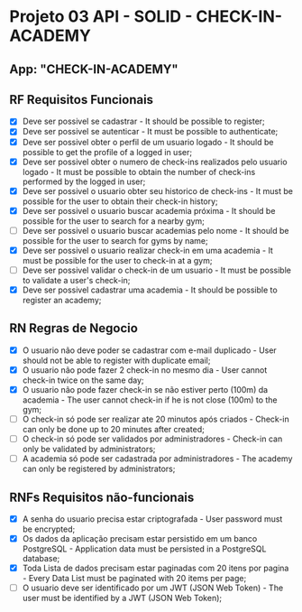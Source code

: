 # Projeto 03 API - SOLID - CHECK-IN-ACADEMY

## App: "CHECK-IN-ACADEMY"

## RF Requisitos Funcionais

- [x] Deve ser possivel se cadastrar - It should be possible to register;
- [x] Deve ser possivel se autenticar - It must be possible to authenticate;
- [x] Deve ser possivel obter o perfil de um usuario logado - It should be possible to get the profile of a logged in user;
- [x] Deve ser possivel obter o numero de check-ins realizados pelo usuario logado - It must be possible to obtain the number of check-ins performed by the logged in user;
- [x] Deve ser possivel o usuario obter seu historico de check-ins - It must be possible for the user to obtain their check-in history;
- [x] Deve ser possivel o usuario buscar academia próxima - It should be possible for the user to search for a nearby gym;
- [ ] Deve ser possivel o usuario buscar academias pelo nome - It should be possible for the user to search for gyms by name;
- [x] Deve ser possivel o usuario realizar check-in em uma academia - It must be possible for the user to check-in at a gym;
- [ ] Deve ser possivel validar o check-in de um usuario - It must be possible to validate a user's check-in;
- [x] Deve ser possivel cadastrar uma academia - It should be possible to register an academy;

## RN Regras de Negocio

- [x] O usuario não deve poder se cadastrar com e-mail duplicado - User should not be able to register with duplicate email;
- [x] O usuario não pode fazer 2 check-in no mesmo dia - User cannot check-in twice on the same day;
- [x] O usuario não pode fazer check-in se não estiver perto (100m) da academia - The user cannot check-in if he is not close (100m) to the gym;
- [ ] O check-in só pode ser realizar ate 20 minutos após criados - Check-in can only be done up to 20 minutes after created;
- [ ] O check-in só pode ser validados por administradores - Check-in can only be validated by administrators;
- [ ] A academia só pode ser cadastrada por administradores - The academy can only be registered by administrators;

## RNFs Requisitos não-funcionais

- [x] A senha do usuario precisa estar criptografada - User password must be encrypted;
- [x] Os dados da aplicação precisam estar persistido em um banco PostgreSQL - Application data must be persisted in a PostgreSQL database;
- [x] Toda Lista de dados precisam estar paginadas com 20 itens por pagina - Every Data List must be paginated with 20 items per page;
- [ ] O usuario deve ser identificado por um JWT (JSON Web Token) - The user must be identified by a JWT (JSON Web Token);
